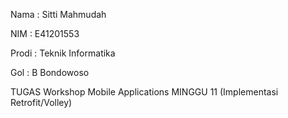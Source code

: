 Nama : Sitti Mahmudah

NIM : E41201553

Prodi : Teknik Informatika

Gol : B Bondowoso

TUGAS Workshop Mobile Applications MINGGU 11 (Implementasi Retrofit/Volley)